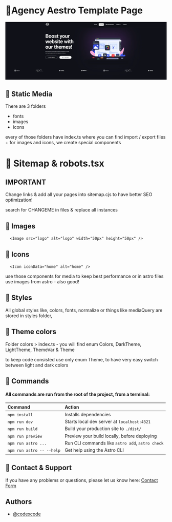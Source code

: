 # 🚀Agency Aestro Template Page

![Agency Aestro Template Page](/src/static/images/preview.webp)

## 🚀 Static Media

There are 3 folders

-   fonts
-   images
-   icons

every of those folders have index.ts where you can find import / export files + for images and icons, we create special components

# 🚀 Sitemap & robots.tsx

## IMPORTANT

Change links & add all your pages into sitemap.cjs to have better SEO optimization!

search for CHANGEME in files & replace all instances

## 🚀 Images

```http
  <Image src="logo" alt="logo" width="50px" height="50px" />
```

## 🚀 Icons

```http
  <Icon iconData="home" alt="home" />
```

use those components for media to keep best performance or in astro files use images from astro - also good!

## 🚀 Styles

All global styles like, colors, fonts, normalize or things like mediaQuery are stored in styles folder,

## 🚀 Theme colors

Folder colors > index.ts - you will find enum Colors, DarkTheme, LightTheme, ThemeVar & Theme

to keep code consisted use only enum Theme, to have very easy switch between light and dark colors

## 🧞 Commands

#### All commands are run from the root of the project, from a terminal:

| Command                   | Action                                           |
| :------------------------ | :----------------------------------------------- |
| `npm install`             | Installs dependencies                            |
| `npm run dev`             | Starts local dev server at `localhost:4321`      |
| `npm run build`           | Build your production site to `./dist/`          |
| `npm run preview`         | Preview your build locally, before deploying     |
| `npm run astro ...`       | Run CLI commands like `astro add`, `astro check` |
| `npm run astro -- --help` | Get help using the Astro CLI                     |

## 🧞 Contact & Support

If you have any problems or questions, please let us know here: [Contact Form](https://www.codexcode.store/pages/contact)

## Authors

-   [@codexcode](https://www.codexcode.pl)
